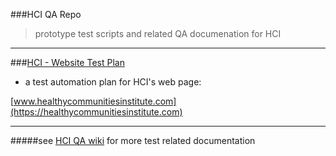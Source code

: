 ###HCI QA Repo
>prototype test scripts and related QA documenation for HCI  

__________________________


###[HCI - Website Test Plan]
- a test automation plan for HCI's web page:  
>
[www.healthycommunitiesinstitute.com](https://healthycommunitiesinstitute.com)  
________________________

#####see [HCI QA wiki](https://github.com/jayjaycody/hci_qa/wiki) for more test related documentation





[HCI - Website Test Plan]:https://github.com/jayjaycody/hci_qa/wiki/HCI-Website-Test-Plan
